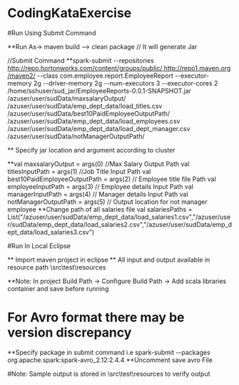 # CodingKataExercise

#Run Using Submit Command

**Run As-> maven build --> clean package // It will generate Jar

//Submit Command
**spark-submit --repositories http://repo.hortonworks.com/content/groups/public/,http://repo1.maven.org/maven2/ --class com.employee.report.EmployeeReport --executor-memory 2g --driver-memory 2g --num-executors 3 --executor-cores 2 /home/sshuser/sud_jar/EmployeeReports-0.0.1-SNAPSHOT.jar /azuser/user/sudData/maxsalaryOutput/ /azuser/user/sudData/emp_dept_data/load_titles.csv /azuser/user/sudData/best10PaidEmployeeOutputPath/ /azuser/user/sudData/emp_dept_data/load_employees.csv /azuser/user/sudData/emp_dept_data/load_dept_manager.csv /azuser/user/sudData/notManagerOutputPath/

** Specify jar location and argument according to cluster

**val maxsalaryOutput = args(0) //Max Salary Output Path
    val titlesInputPath = args(1) //Job Title Input Path
    val best10PaidEmployeeOutputPath = args(2) // Employee title file Path
    val employeeInputPath = args(3) // Employee details Input Path
    val managerInputPath = args(4) // Manager details Input Path
    val notManagerOutputPath = args(5) // Output location for not manager employee
**Change path of all salaries file
    val salariesPaths = List("/azuser/user/sudData/emp_dept_data/load_salaries1.csv","/azuser/user/sudData/emp_dept_data/load_salaries2.csv","/azuser/user/sudData/emp_dept_data/load_salaries3.csv")
    
#Run In Local Eclipse

** Import maven project in eclipse
** All input and output available in resource path \src\test\resources 
<!-- uncomment line 14 which is setup to run locally spark session -->
<!-- comment line 11 which is setup to run from submit command -->

**Note: In project Build Path -> Configure Build Path -> Add scala libraries container and save before running

# For Avro format there may be version discrepancy

**Specify package in submit command i.e spark-submit --packages org.apache.spark:spark-avro_2.12:2.4.4
**Uncomment save avro File

#Note: Sample output is stored in \src\test\resources to verify output